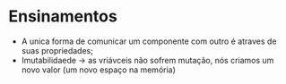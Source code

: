 # Ensinamentos

* A unica forma de comunicar um componente com outro é atraves de suas propriedades;
* Imutabilidaede -> as vriávceis não sofrem mutação, nós criamos um novo valor (um novo espaço na memória)
